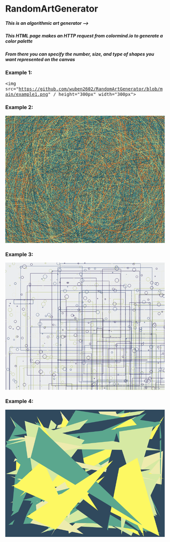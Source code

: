 # RandomArtGenerator
##### This is an algorithmic art generator -->

##### This HTML page makes an HTTP request from colormind.io to generate a color palette

##### From there you can specify the number, size, and type of shapes you want represented on the canvas

### Example 1:
<kbd><img src="https://github.com/wuben2602/RandomArtGenerator/blob/main/example1.png" / height="300px" width="300px"></kbd>
### Example 2:
<kbd><img src="https://github.com/wuben2602/RandomArtGenerator/blob/main/example2.png" /></kbd>
### Example 3:
<kbd><img src="https://github.com/wuben2602/RandomArtGenerator/blob/main/example3.png" /></kbd>
### Example 4:
<kbd><img src="https://github.com/wuben2602/RandomArtGenerator/blob/main/example4.png" /></kbd>
